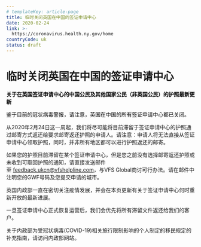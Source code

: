 ```yaml
---
# templateKey: article-page
title: 临时关闭英国在中国的签证申请中心
date: 2020-02-24
link: >-
  https://coronavirus.health.ny.gov/home
countryCode: uk
status: draft
---
```

<div class="component container col-xs-12">

<div class="component-content">

<div class="component container container-article">

<div class="component-content">

<div class="component content col-md-9">

<div class="component-content">

# 临时关闭英国在中国的签证申请中心

<div class="article-content field-articlecontent">

<span style="color: black;">**关于在英国签证申请中心的中国公民及其他国家公民（非英国公民）的护照最新更新**</span>

<span style="color: black;">鉴于目前的冠状病毒警报，请注意，英国在中国的所有签证申请中心都已关闭。  

从2020年2月24日这一周起，我们将尽可能将目前滞留于签证申请中心的护照通过邮寄方式返还给要求邮寄返还护照的申请人。请注意：申请人将无法直接从签证申请中心领取护照，同时，并非所有地区都可以进行护照返还的邮寄。  

如果您的护照目前滞留在某个签证申请中心，但是您之前没有选择邮寄返还护照或未收到可取回护照的通知，请直接发送邮件至 </span><span style="color: black;"></span>[feedback.ukcn@vfshelpline.com](mailto:feedback.ukcn@vfshelpline.com)，与VFS Global商讨可行办法。请在邮件中注明您的GWF号码及您提交申请的城市。  

英国内政部一直在密切关注疫情发展，并会在本页更新有关于签证申请中心何时重新开放的最新进展。  

一旦签证申请中心正式恢复运营后，我们会优先将所有滞留文件返还给我们的客户。  

关于内政部为受冠状病毒(COVID-19)相关旅行限制影响的个人制定的移民规定的补充指南，请访问内政部网站。

</div>

</div>

</div>

</div>

</div>

</div>

</div>
